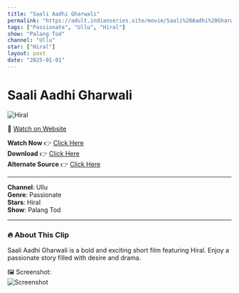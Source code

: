 ```yaml
---
title: "Saali Aadhi Gharwali"
permalink: "https://adult.indianseries.site/movie/Saali%20Aadhi%20Gharwali"
tags: ["Passionate", "Ullu", "Hiral"]
show: "Palang Tod"
channel: "Ullu"
star: ["Hiral"]
layout: post
date: "2025-01-01"
---
```


# Saali Aadhi Gharwali

![Hiral](https://shorts.desisins.com/wp-content/uploads/2024/04/Saali-aadhi-Gharwali-Palang-Tod-Ullu-Hiral-DesiSins.com_.jpg)

🔗 [Watch on Website](https://adult.indianseries.site/movie/Saali%20Aadhi%20Gharwali)

**Watch Now** 👉 [Click Here](https://adult.indianseries.site/movie/Saali%20Aadhi%20Gharwali)  
**Download** 👉 [Click Here](https://adult.indianseries.site/movie/Saali%20Aadhi%20Gharwali)  
**Alternate Source** 👉 [Click Here](https://adult.indianseries.site/movie/Saali%20Aadhi%20Gharwali)

---

**Channel**: Ullu  
**Genre**: Passionate  
**Stars**: Hiral  
**Show**: Palang Tod

---

### 🔥 About This Clip

Saali Aadhi Gharwali is a bold and exciting short film featuring Hiral. Enjoy a passionate story filled with desire and drama.
 
🖼️ Screenshot:  
![Screenshot](https://shorts.desisins.com/wp-content/uploads/2024/04/Saali-aadhi-Gharwali-Palang-Tod-Ullu-Hiral-DesiSins.com_.jpg)
